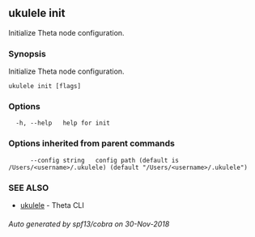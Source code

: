 ## ukulele init

Initialize Theta node configuration.

### Synopsis

Initialize Theta node configuration.

```
ukulele init [flags]
```

### Options

```
  -h, --help   help for init
```

### Options inherited from parent commands

```
      --config string   config path (default is /Users/<username>/.ukulele) (default "/Users/<username>/.ukulele")
```

### SEE ALSO

* [ukulele](ukulele.md)	 - Theta CLI

###### Auto generated by spf13/cobra on 30-Nov-2018
